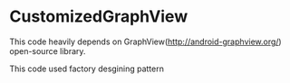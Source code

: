 CustomizedGraphView
===================

This code heavily depends on GraphView(http://android-graphview.org/) open-source library.

This code used factory desgining pattern
